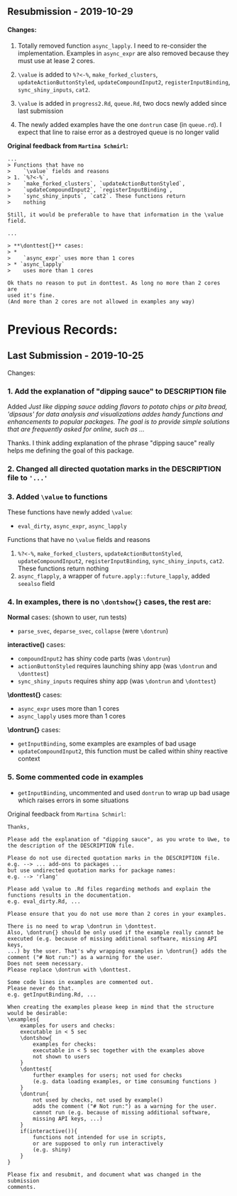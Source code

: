 ## Resubmission - 2019-10-29

#### Changes:

1. Totally removed function `async_lapply`. I need to re-consider the implementation. Examples in `async_expr` are also removed because they must use at lease 2 cores.

2. `\value` is added to `%?<-%`, `make_forked_clusters`, `updateActionButtonStyled`,
`updateCompoundInput2`, `registerInputBinding`, `sync_shiny_inputs`, `cat2`.

3. `\value` is added in `progress2.Rd`, `queue.Rd`, two docs newly added since last submission

4. The newly added examples have the one `dontrun` case (in `queue.rd`). I expect that line to raise error as a destroyed queue is no longer valid


**Original feedback from `Martina Schmirl`:**

```
...
> Functions that have no
>    `\value` fields and reasons
> 1. `%?<-%`,
>    `make_forked_clusters`, `updateActionButtonStyled`,
>    `updateCompoundInput2`, `registerInputBinding`,
>    `sync_shiny_inputs`, `cat2`. These functions return
>    nothing

Still, it would be preferable to have that information in the \value field.

...

> **\donttest{}** cases:
> *
>    `async_expr` uses more than 1 cores
> * `async_lapply`
>    uses more than 1 cores

Ok thats no reason to put in donttest. As long no more than 2 cores are
used it's fine.
(And more than 2 cores are not allowed in examples any way)

```


# Previous Records:
## Last Submission - 2019-10-25

Changes:

### 1. Add the explanation of "dipping sauce" to DESCRIPTION file

Added *Just like dipping sauce adding flavors to potato chips or pita bread, 'dipsaus' for data analysis and visualizations addes handy functions and enhancements to popular packages. The goal is to provide simple solutions that are frequently asked for online, such as ...*

Thanks. I think adding explanation of the phrase "dipping sauce" really helps me defining the goal of this package.

### 2. Changed all directed quotation marks in the DESCRIPTION file to `'...'`

### 3. Added `\value` to functions

These functions have newly added `\value`:
* `eval_dirty`, `async_expr`, `async_lapply`

Functions that have no `\value` fields and reasons
1. `%?<-%`, `make_forked_clusters`, `updateActionButtonStyled`, `updateCompoundInput2`, `registerInputBinding`, `sync_shiny_inputs`, `cat2`. These functions return nothing
2. `async_flapply`, a wrapper of `future.apply::future_lapply`, added `seealso` field


### 4. In examples, there is no `\dontshow{}` cases, the rest are:

**Normal** cases: (shown to user, run tests)
* `parse_svec`, `deparse_svec`, `collapse` (were `\dontrun`)

**interactive()** cases:
* `compoundInput2` has shiny code parts (was `\dontrun`)
* `actionButtonStyled` requires launching shiny app (was `\dontrun` and `\donttest`)
* `sync_shiny_inputs` requires shiny app (was `\dontrun` and `\donttest`)

**\donttest{}** cases:
* `async_expr` uses more than 1 cores
* `async_lapply` uses more than 1 cores

**\dontrun{}** cases:
* `getInputBinding`, some examples are examples of bad usage
* `updateCompoundInput2`, this function must be called within shiny reactive context

### 5. Some commented code in examples
* `getInputBinding`, uncommented and used `dontrun` to wrap up bad usage which raises errors in some situations


Original feedback from `Martina Schmirl`:

```
Thanks,

Please add the explanation of "dipping sauce", as you wrote to Uwe, to
the description of the DESCRIPTION file.

Please do not use directed quotation marks in the DESCRIPTION file.
e.g. --> ... add-ons to packages ...
but use undirected quotation marks for package names:
e.g. --> 'rlang'

Please add \value to .Rd files regarding methods and explain the
functions results in the documentation.
e.g. eval_dirty.Rd, ...

Please ensure that you do not use more than 2 cores in your examples.

There is no need to wrap \dontrun in \donttest.
Also, \dontrun{} should be only used if the example really cannot be
executed (e.g. because of missing additional software, missing API keys,
...) by the user. That's why wrapping examples in \dontrun{} adds the
comment ("# Not run:") as a warning for the user.
Does not seem necessary.
Please replace \dontrun with \donttest.

Some code lines in examples are commented out.
Please never do that.
e.g. getInputBinding.Rd, ...

When creating the examples please keep in mind that the structure
would be desirable:
\examples{
    examples for users and checks:
    executable in < 5 sec
    \dontshow{
        examples for checks:
        executable in < 5 sec together with the examples above
        not shown to users
    }
    \donttest{
        further examples for users; not used for checks
        (e.g. data loading examples, or time consuming functions )
    }
    \dontrun{
        not used by checks, not used by example()
        adds the comment ("# Not run:") as a warning for the user.
        cannot run (e.g. because of missing additional software,
        missing API keys, ...)
    }
    if(interactive()){
        functions not intended for use in scripts,
        or are supposed to only run interactively
        (e.g. shiny)
    }
}

Please fix and resubmit, and document what was changed in the submission
comments.
```

